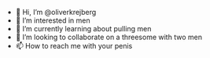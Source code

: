 - 👋 Hi, I’m @oliverkrejberg
- 👀 I’m interested in men
- 🌱 I’m currently learning about pulling men
- 💞️ I’m looking to collaborate on a threesome with two men
- 📫 How to reach me with your penis

<!---
oliverkrejberg/oliverkrejberg is a ✨ special ✨ repository because its `README.md` (this file) appears on your GitHub profile.
You can click the Preview link to take a look at your changes.
--->
